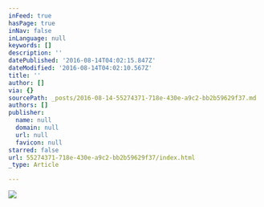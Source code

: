 ```yaml
---
inFeed: true
hasPage: true
inNav: false
inLanguage: null
keywords: []
description: ''
datePublished: '2016-08-14T04:02:15.847Z'
dateModified: '2016-08-14T04:02:10.567Z'
title: ''
author: []
via: {}
sourcePath: _posts/2016-08-14-55274371-718e-430e-a9c2-bb2b59629f37.md
authors: []
publisher:
  name: null
  domain: null
  url: null
  favicon: null
starred: false
url: 55274371-718e-430e-a9c2-bb2b59629f37/index.html
_type: Article

---
```

![](https://the-grid-user-content.s3-us-west-2.amazonaws.com/6364017d-5014-43e1-8681-961196461748.jpg)